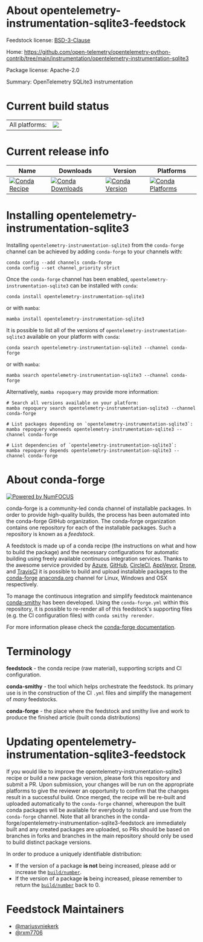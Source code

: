 About opentelemetry-instrumentation-sqlite3-feedstock
=====================================================

Feedstock license: [BSD-3-Clause](https://github.com/conda-forge/opentelemetry-instrumentation-sqlite3-feedstock/blob/main/LICENSE.txt)

Home: https://github.com/open-telemetry/opentelemetry-python-contrib/tree/main/instrumentation/opentelemetry-instrumentation-sqlite3

Package license: Apache-2.0

Summary: OpenTelemetry SQLite3 instrumentation

Current build status
====================


<table><tr><td>All platforms:</td>
    <td>
      <a href="https://dev.azure.com/conda-forge/feedstock-builds/_build/latest?definitionId=13881&branchName=main">
        <img src="https://dev.azure.com/conda-forge/feedstock-builds/_apis/build/status/opentelemetry-instrumentation-sqlite3-feedstock?branchName=main">
      </a>
    </td>
  </tr>
</table>

Current release info
====================

| Name | Downloads | Version | Platforms |
| --- | --- | --- | --- |
| [![Conda Recipe](https://img.shields.io/badge/recipe-opentelemetry--instrumentation--sqlite3-green.svg)](https://anaconda.org/conda-forge/opentelemetry-instrumentation-sqlite3) | [![Conda Downloads](https://img.shields.io/conda/dn/conda-forge/opentelemetry-instrumentation-sqlite3.svg)](https://anaconda.org/conda-forge/opentelemetry-instrumentation-sqlite3) | [![Conda Version](https://img.shields.io/conda/vn/conda-forge/opentelemetry-instrumentation-sqlite3.svg)](https://anaconda.org/conda-forge/opentelemetry-instrumentation-sqlite3) | [![Conda Platforms](https://img.shields.io/conda/pn/conda-forge/opentelemetry-instrumentation-sqlite3.svg)](https://anaconda.org/conda-forge/opentelemetry-instrumentation-sqlite3) |

Installing opentelemetry-instrumentation-sqlite3
================================================

Installing `opentelemetry-instrumentation-sqlite3` from the `conda-forge` channel can be achieved by adding `conda-forge` to your channels with:

```
conda config --add channels conda-forge
conda config --set channel_priority strict
```

Once the `conda-forge` channel has been enabled, `opentelemetry-instrumentation-sqlite3` can be installed with `conda`:

```
conda install opentelemetry-instrumentation-sqlite3
```

or with `mamba`:

```
mamba install opentelemetry-instrumentation-sqlite3
```

It is possible to list all of the versions of `opentelemetry-instrumentation-sqlite3` available on your platform with `conda`:

```
conda search opentelemetry-instrumentation-sqlite3 --channel conda-forge
```

or with `mamba`:

```
mamba search opentelemetry-instrumentation-sqlite3 --channel conda-forge
```

Alternatively, `mamba repoquery` may provide more information:

```
# Search all versions available on your platform:
mamba repoquery search opentelemetry-instrumentation-sqlite3 --channel conda-forge

# List packages depending on `opentelemetry-instrumentation-sqlite3`:
mamba repoquery whoneeds opentelemetry-instrumentation-sqlite3 --channel conda-forge

# List dependencies of `opentelemetry-instrumentation-sqlite3`:
mamba repoquery depends opentelemetry-instrumentation-sqlite3 --channel conda-forge
```


About conda-forge
=================

[![Powered by
NumFOCUS](https://img.shields.io/badge/powered%20by-NumFOCUS-orange.svg?style=flat&colorA=E1523D&colorB=007D8A)](https://numfocus.org)

conda-forge is a community-led conda channel of installable packages.
In order to provide high-quality builds, the process has been automated into the
conda-forge GitHub organization. The conda-forge organization contains one repository
for each of the installable packages. Such a repository is known as a *feedstock*.

A feedstock is made up of a conda recipe (the instructions on what and how to build
the package) and the necessary configurations for automatic building using freely
available continuous integration services. Thanks to the awesome service provided by
[Azure](https://azure.microsoft.com/en-us/services/devops/), [GitHub](https://github.com/),
[CircleCI](https://circleci.com/), [AppVeyor](https://www.appveyor.com/),
[Drone](https://cloud.drone.io/welcome), and [TravisCI](https://travis-ci.com/)
it is possible to build and upload installable packages to the
[conda-forge](https://anaconda.org/conda-forge) [anaconda.org](https://anaconda.org/)
channel for Linux, Windows and OSX respectively.

To manage the continuous integration and simplify feedstock maintenance
[conda-smithy](https://github.com/conda-forge/conda-smithy) has been developed.
Using the ``conda-forge.yml`` within this repository, it is possible to re-render all of
this feedstock's supporting files (e.g. the CI configuration files) with ``conda smithy rerender``.

For more information please check the [conda-forge documentation](https://conda-forge.org/docs/).

Terminology
===========

**feedstock** - the conda recipe (raw material), supporting scripts and CI configuration.

**conda-smithy** - the tool which helps orchestrate the feedstock.
                   Its primary use is in the construction of the CI ``.yml`` files
                   and simplify the management of *many* feedstocks.

**conda-forge** - the place where the feedstock and smithy live and work to
                  produce the finished article (built conda distributions)


Updating opentelemetry-instrumentation-sqlite3-feedstock
========================================================

If you would like to improve the opentelemetry-instrumentation-sqlite3 recipe or build a new
package version, please fork this repository and submit a PR. Upon submission,
your changes will be run on the appropriate platforms to give the reviewer an
opportunity to confirm that the changes result in a successful build. Once
merged, the recipe will be re-built and uploaded automatically to the
`conda-forge` channel, whereupon the built conda packages will be available for
everybody to install and use from the `conda-forge` channel.
Note that all branches in the conda-forge/opentelemetry-instrumentation-sqlite3-feedstock are
immediately built and any created packages are uploaded, so PRs should be based
on branches in forks and branches in the main repository should only be used to
build distinct package versions.

In order to produce a uniquely identifiable distribution:
 * If the version of a package **is not** being increased, please add or increase
   the [``build/number``](https://docs.conda.io/projects/conda-build/en/latest/resources/define-metadata.html#build-number-and-string).
 * If the version of a package **is** being increased, please remember to return
   the [``build/number``](https://docs.conda.io/projects/conda-build/en/latest/resources/define-metadata.html#build-number-and-string)
   back to 0.

Feedstock Maintainers
=====================

* [@mariusvniekerk](https://github.com/mariusvniekerk/)
* [@rxm7706](https://github.com/rxm7706/)

